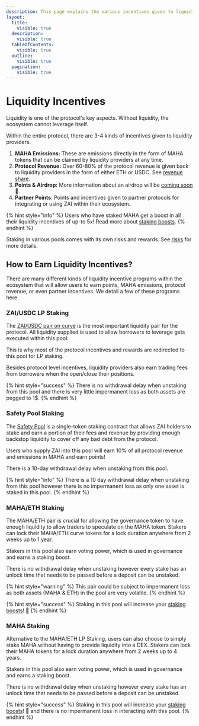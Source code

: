 ```yaml
---
description: This page explains the various incentives given to liquidity provides
layout:
  title:
    visible: true
  description:
    visible: true
  tableOfContents:
    visible: true
  outline:
    visible: true
  pagination:
    visible: true
---
```


# Liquidity Incentives

Liquidity is one of the protocol's key aspects. Without liquidity, the ecosystem cannot leverage itself.

Within the entire protocol, there are 3-4 kinds of incentives given to liquidity providers.

1. **MAHA Emissions:** These are emissions directly in the form of MAHA tokens that can be claimed by liquidity providers at any time.&#x20;
2. **Protocol Revenue:** Over 60-80% of the protocol revenue is given back to liquidity providers in the form of either ETH or USDC. See [revenue share](../governance-maha/revenue-share.md).
3. **Points & Airdrop:** More information about an airdrop will be [coming soon](../governance-maha/points-and-airdrop.md) 👀.
4. **Partner Points**: Points and incentives given to partner protocols for integrating or using ZAI within their ecosystem.

{% hint style="info" %}
Users who have staked MAHA get a boost in all their liquidity incentives of up-to 5x! Read more about [staking boosts](../governance-maha/staking-boosts.md).
{% endhint %}

Staking in various pools comes with its own risks and rewards. See [risks](../security/risks.md) for more details.

## How to Earn Liquidity Incentives?

There are many different kinds of liquidity incentive programs within the ecosystem that will allow users to earn points, MAHA emissions, protocol revenue, or even partner incentives. We detail a few of these programs here.

### ZAI/USDC LP Staking

The [ZAI/USDC pair on curve](https://curve.fi/#/ethereum/pools/factory-stable-ng-213/deposit) is the most important liquidity pair for the protocol. All liquidity supplied is used to allow borrowers to leverage gets executed within this pool.

This is why most of the protocol incentives and rewards are redirected to this pool for LP staking.&#x20;

Besides protocol level incentives, liquidity providers also earn trading fees from borrowers when the open/close their positions.

{% hint style="success" %}
There is no withdrawal delay when unstaking from this pool and there is very little impermanent loss as both assets are pegged to 1$.
{% endhint %}

### Safety Pool Staking

The [Safety Pool](safety-pool.md) is a single-token staking contract that allows ZAI holders to stake and earn a portion of their fees and revenue by providing enough backstop liquidity to cover off any bad debt from the protocol.

Users who supply ZAI into this pool will earn 10% of all protocol revenue and emissions in MAHA and earn points!

There is a 10-day withdrawal delay when unstaking from this pool.

{% hint style="info" %}
There is a 10 day withdrawal delay when unstaking from this pool however there is no impermanent loss as only one asset is staked in this pool.
{% endhint %}

### MAHA/ETH Staking

The MAHA/ETH pair is crucial for allowing the governance token to have enough liquidity to allow traders to speculate on the MAHA token. Stakers can lock their MAHA/ETH curve tokens for a lock duration anywhere from 2 weeks up to 1 year.

Stakers in this pool also earn voting power, which is used in governance and earns a staking boost.

There is no withdrawal delay when unstaking however every stake has an unlock time that needs to be passed before a deposit can be unstaked.&#x20;

{% hint style="warning" %}
This pair could be subject to impermanent loss as both assets (MAHA & ETH) in the pool are very volatile.
{% endhint %}

{% hint style="success" %}
Staking in this pool will increase your [staking boosts](../governance-maha/staking-boosts.md)! 🎉
{% endhint %}

### MAHA Staking

Alternative to the MAHA/ETH LP Staking, users can also choose to simply stake MAHA without having to provide liquidity into a DEX. Stakers can lock their MAHA tokens for a lock duration anywhere from 2 weeks up to 4 years.

Stakers in this pool also earn voting power, which is used in governance and earns a staking boost.

There is no withdrawal delay when unstaking however every stake has an unlock time that needs to be passed before a deposit can be unstaked.&#x20;

{% hint style="success" %}
Staking in this pool will increase your [staking boosts](../governance-maha/staking-boosts.md)! 🎉 and there is no impermanent loss in interacting with this pool.
{% endhint %}
